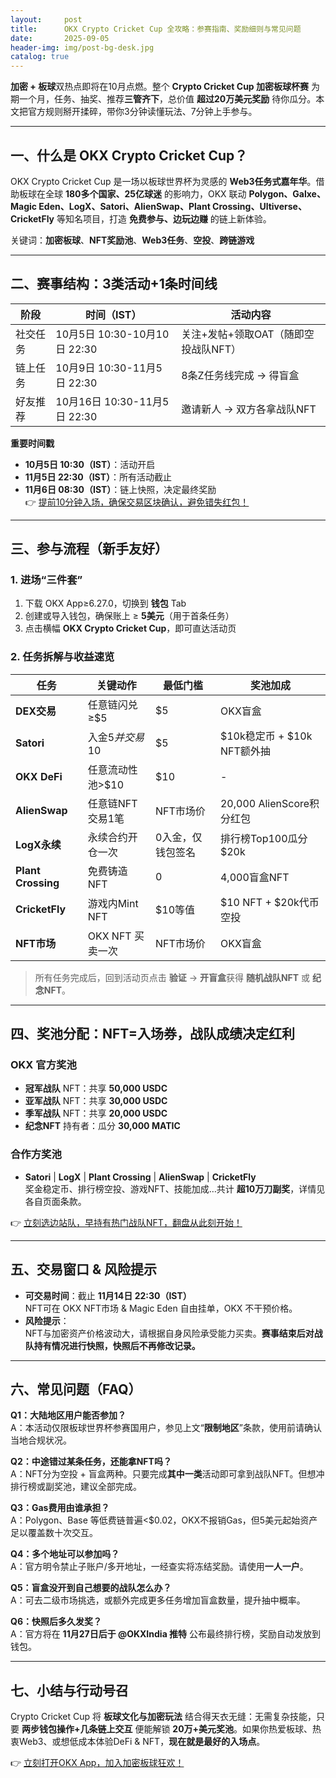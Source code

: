 ```yaml
---
layout:     post
title:      OKX Crypto Cricket Cup 全攻略：参赛指南、奖励细则与常见问题
date:       2025-09-05
header-img: img/post-bg-desk.jpg
catalog: true
---
```


**加密 + 板球**双热点即将在10月点燃。整个 **Crypto Cricket Cup 加密板球杯赛** 为期一个月，任务、抽奖、推荐**三管齐下**，总价值 **超过20万美元奖励** 待你瓜分。本文把官方规则掰开揉碎，带你3分钟读懂玩法、7分钟上手参与。

---

## 一、什么是 OKX Crypto Cricket Cup？

OKX Crypto Cricket Cup 是一场以板球世界杯为灵感的 **Web3任务式嘉年华**。借助板球在全球 **180多个国家、25亿球迷** 的影响力，OKX 联动 **Polygon、Galxe、Magic Eden、LogX、Satori、AlienSwap、Plant Crossing、Ultiverse、CricketFly** 等知名项目，打造 **免费参与、边玩边赚** 的链上新体验。

关键词：**加密板球**、**NFT奖励池**、**Web3任务**、**空投**、**跨链游戏**

---

## 二、赛事结构：3类活动+1条时间线

| 阶段 | 时间（IST） | 活动内容 |
| --- | --- | --- |
| 社交任务 | 10月5日 10:30-10月10日 22:30 | 关注+发帖+领取OAT（随即空投战队NFT） |
| 链上任务 | 10月9日 10:30-11月5日 22:30 | 8条Z任务线完成 → 得盲盒 |
| 好友推荐 | 10月16日 10:30-11月5日 22:30 | 邀请新人 → 双方各拿战队NFT |

**重要时间戳**  
- **10月5日 10:30（IST）**：活动开启  
- **11月5日 22:30（IST）**：所有活动截止  
- **11月6日 08:30（IST）**：链上快照，决定最终奖励  
👉 [提前10分钟入场，确保交易区块确认，避免错失红包！](https://okxdog.com/)

---

## 三、参与流程（新⼿友好）

### 1. 进场“三件套”
1. 下载 OKX App≥6.27.0，切换到 **钱包** Tab
2. 创建或导入钱包，确保账上 ≥ **5美元**（用于首条任务）
3. 点击横幅 **OKX Crypto Cricket Cup**，即可直达活动页

### 2. 任务拆解与收益速览
| 任务 | 关键动作 | 最低门槛 | 奖池加成 |
|---|---|---|---|
| **DEX交易** | 任意链闪兑≥$5 | $5 | OKX盲盒 |
| **Satori** | 入金$5并交易$10 | $5 | $10k稳定币 + $10k NFT额外抽 |
| **OKX DeFi** | 任意流动性池>$10 | $10 | - |
| **AlienSwap** | 任意链NFT交易1笔 | NFT市场价 | 20,000 AlienScore积分红包 |
| **LogX永续** | 永续合约开仓一次 | 0入金，仅钱包签名 | 排行榜Top100瓜分$20k |
| **Plant Crossing** | 免费铸造NFT | 0 | 4,000盲盒NFT |
| **CricketFly** | 游戏内Mint NFT | $10等值 | $10 NFT + $20k代币空投 |
| **NFT市场** | OKX NFT 买卖一次 | NFT市场价 | OKX盲盒 |

> 所有任务完成后，回到活动页点击 **验证** → **开盲盒**获得 **随机战队NFT** 或 **纪念NFT**。

---

## 四、奖池分配：NFT=入场券，战队成绩决定红利

### OKX 官方奖池
- **冠军战队** NFT：共享 **50,000 USDC**
- **亚军战队** NFT：共享 **30,000 USDC**
- **季军战队** NFT：共享 **20,000 USDC**
- **纪念NFT** 持有者：瓜分 **30,000 MATIC**

### 合作方奖池
- **Satori** | **LogX** | **Plant Crossing** | **AlienSwap** | **CricketFly**  
  奖金稳定币、排行榜空投、游戏NFT、技能加成…共计 **超10万刀副奖**，详情见各自页面条款。

👉 [立刻选边站队，早持有热门战队NFT，翻盘从此刻开始！](https://okxdog.com/)

---

## 五、交易窗口 & 风险提示

- **可交易时间**：截止 **11月14日 22:30（IST）**  
  NFT可在 OKX NFT市场 & Magic Eden 自由挂单，OKX 不干预价格。
- **风险提示**：  
  NFT与加密资产价格波动大，请根据自身风险承受能力买卖。**赛事结束后对战队持有情况进行快照，快照后不再修改记录。**

---

## 六、常见问题（FAQ）

**Q1：大陆地区用户能否参加？**  
A：本活动仅限板球世界杯参赛国用户，参见上文“**限制地区**”条款，使用前请确认当地合规状况。

**Q2：中途错过某条任务，还能拿NFT吗？**  
A：NFT分为空投 + 盲盒两种。只要完成**其中一类**活动即可拿到战队NFT。但想冲排行榜或副奖池，建议全部完成。

**Q3：Gas费用由谁承担？**  
A：Polygon、Base 等低费链普遍<$0.02，OKX不报销Gas，但5美元起始资产足以覆盖数十次交互。

**Q4：多个地址可以参加吗？**  
A：官方明令禁止子账户/多开地址，一经查实将冻结奖励。请使用**一人一户**。

**Q5：盲盒没开到自己想要的战队怎么办？**  
A：可去二级市场挑选，或额外完成更多任务增加盲盒数量，提升抽中概率。

**Q6：快照后多久发奖？**  
A：官方将在 **11月27日后于 @OKXIndia 推特** 公布最终排行榜，奖励自动发放到钱包。

---

## 七、小结与行动号召

Crypto Cricket Cup 将 **板球文化与加密玩法** 结合得天衣无缝：无需复杂技能，只要 **两步钱包操作+几条链上交互** 便能解锁 **20万+美元奖池**。如果你热爱板球、热衷Web3、或想低成本体验DeFi & NFT，**现在就是最好的入场点**。

👉 [立刻打开OKX App，加入加密板球狂欢！](https://okxdog.com/)